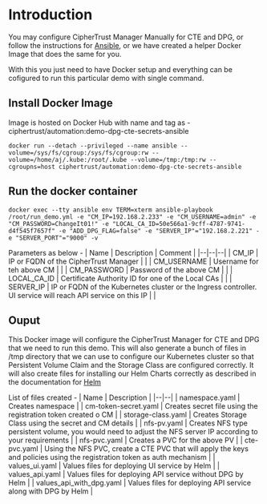 # Introduction
You may configure CipherTrust Manager Manually for CTE and DPG, or follow the instructions for [Ansible](Ansible.md), or we have created a helper Docker Image that does the same for you.

With this you just need to have Docker setup and everything can be cofigured to run this particular demo with single command.

## Install Docker Image
Image is hosted on Docker Hub with name and tag as - ciphertrust/automation:demo-dpg-cte-secrets-ansible
```
docker run --detach --privileged --name ansible --volume=/sys/fs/cgroup:/sys/fs/cgroup:rw --volume=/home/aj/.kube:/root/.kube --volume=/tmp:/tmp:rw --cgroupns=host ciphertrust/automation:demo-dpg-cte-secrets-ansible
```

## Run the docker container
```
docker exec --tty ansible env TERM=xterm ansible-playbook /root/run_demo.yml -e "CM_IP=192.168.2.233" -e "CM_USERNAME=admin" -e "CM_PASSWORD=ChangeIt01!" -e "LOCAL_CA_ID=50e566a1-9cff-4787-9741-d4f545f7657f" -e "ADD_DPG_FLAG=false" -e "SERVER_IP"="192.168.2.221" -e "SERVER_PORT"="9000" -v
```
Parameters as below -
| Name | Description | Comment |
|--|--|--|
| CM_IP | IP or FQDN of the CipherTrust Manager | |
| CM_USERNAME | Username for teh above CM | |
| CM_PASSWORD | Password of the above CM | |
| LOCAL_CA_ID | Certificate Authority ID for one of the Local CAs | |
| SERVER_IP | IP or FQDN of the Kubernetes cluster or the Ingress controller. UI service will reach API service on this IP | |

## Ouput
This Docker image will configure the CipherTrust Manager for CTE and DPG that we need to run this demo.
This will also generate a bunch of files in /tmp directory that we can use to configure our Kubernetes cluster so that Persistent Volume Claim and the Storage Class are configured correctly. It will also create files for installing our Helm Charts correctly as described in the documentation for [Helm](Helm.md)

List of files created -
| Name | Description |
|--|--|
| namespace.yaml | Creates namespace |
| cm-token-secret.yaml | Creates secret file using the registration token created o CM |
| storage-class.yaml | Creates Storage Class using the secret and CM details |
| nfs-pv.yaml | Creates NFS type persistent volume, you would need to adjust the NFS server IP according to your requirements |
| nfs-pvc.yaml | Creates a PVC for the above PV |
| cte-pvc.yaml | Using the NFS PVC, create a CTE PVC that will apply the keys and policies using the registration token as auth mechanism |
| values_ui.yaml | Values files for deploying UI service by Helm |
| values_api.yaml | Values files for deploying API service without DPG by Helm |
| values_api_with_dpg.yaml | Values files for deploying API service along with DPG by Helm |
